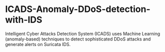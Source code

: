 # ICADS-Anomaly-DDoS-detection-with-IDS
Intelligent Cyber Attacks Detection System (ICADS) uses Machine Learning (anomaly-based) techniques to detect sophisticated DDoS attacks and generate alerts on Suricata IDS.
